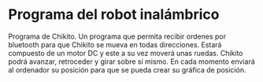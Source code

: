 # Programa del robot inalámbrico
Programa de Chikito.
Un programa que permita recibir ordenes por bluetooth para que Chikito se mueva en todas direcciones.
Estará compuesto de un motor DC y este a su vez moverá unas ruedas.
Chikito podrá avanzar, retroceder y girar sobre sí mismo. 
En cada momento enviará al ordenador su posición para que se pueda crear su gráfica de posición.